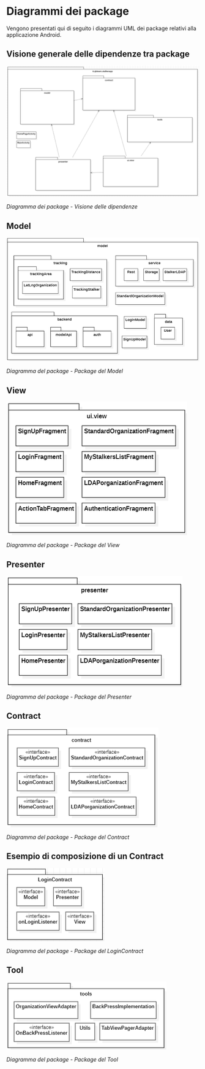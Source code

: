 # Diagrammi dei package
Vengono presentati qui di seguito i diagrammi UML dei package relativi alla applicazione Android.

## Visione generale delle dipendenze tra package
![!Dipendenze](../Immagini/App/AppPackageDiagramm.PNG "Diagramma dei package - Visione delle dipendenze")
<figcaption> <em> Diagramma dei package - Visione delle dipendenze </em> </figcaption>

## Model
![!Model](../Immagini/App/ModelPackageDiagramm.PNG "Package del Model")
<figcaption> <em> Diagramma del package - Package del Model </em> </figcaption>

## View
![!View](../Immagini/App/ViewPackageDiagramm.PNG "Package del View")
<figcaption> <em> Diagramma del package - Package del View </em> </figcaption>

## Presenter
![!Presenter](../Immagini/App/PresenterPackageDiagramm.PNG "Package del Presenter")
<figcaption> <em> Diagramma del package - Package del Presenter </em> </figcaption>

## Contract
![!Contract](../Immagini/App/ContractPackageDiagramm.PNG "Package del contract")
<figcaption> <em> Diagramma del package - Package del Contract </em> </figcaption>

## Esempio di composizione di un Contract
![!LoginContract](../Immagini/App/LoginContract.PNG "Esempio diagramma dei package dei contracts")
<figcaption> <em> Diagramma del package - Package del LoginContract </em> </figcaption>

## Tool
![!Tool](../Immagini/App/ToolPackageDiagramm.PNG "Package del Tool")
<figcaption> <em> Diagramma del package - Package del Tool </em> </figcaption>

